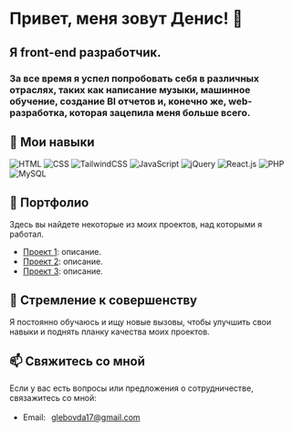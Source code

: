 # Привет, меня зовут Денис! 👋
## Я front-end разработчик.

### За все время я успел попробовать себя в различных отраслях, таких как написание музыки, машинное обучение, создание BI отчетов и, конечно же, web-разработка, которая зацепила меня больше всего.

## 🚀 Мои навыки

![HTML](https://img.shields.io/badge/html5-%23E34F26.svg?style=for-the-badge&logo=html5&logoColor=white)
![CSS](https://img.shields.io/badge/css3-%231572B6.svg?style=for-the-badge&logo=css3&logoColor=white)
![TailwindCSS](https://img.shields.io/badge/tailwindcss-%2338B2AC.svg?style=for-the-badge&logo=tailwind-css&logoColor=white)
![JavaScript](https://img.shields.io/badge/javascript-%23323330.svg?style=for-the-badge&logo=javascript&logoColor=%23F7DF1E)
![jQuery](https://img.shields.io/badge/jquery-%230769AD.svg?style=for-the-badge&logo=jquery&logoColor=white)
![React.js](https://img.shields.io/badge/react-%2320232a.svg?style=for-the-badge&logo=react&logoColor=%2361DAFB)
![PHP](https://img.shields.io/badge/php-%23777BB4.svg?style=for-the-badge&logo=php&logoColor=white)
![MySQL](https://img.shields.io/badge/mysql-4479A1.svg?style=for-the-badge&logo=mysql&logoColor=white)

## 💼 Портфолио

Здесь вы найдете некоторые из моих проектов, над которыми я работал.

- [Проект 1](ссылка): описание.
- [Проект 2](ссылка): описание.
- [Проект 3](ссылка): описание.

## 🌱 Стремление к совершенству

Я постоянно обучаюсь и ищу новые вызовы, чтобы улучшить свои навыки и поднять планку качества моих проектов.

## 📫 Свяжитесь со мной

Если у вас есть вопросы или предложения о сотрудничестве, связажитесь со мной:

- <c style="display: flex; align-items: center; gap: 10px;">Email: glebovda17@gmail.com<svg width="24" height="24" viewBox="0 0 256 256" fill="none" xmlns="http://www.w3.org/2000/svg">
<rect width="256" height="256" rx="60" fill="#242938"/>
<path d="M41.6364 203.028H73.4545V125.755L28 91.6646V189.392C28 196.937 34.1136 203.028 41.6364 203.028Z" fill="#4285F4"/>
<path d="M182.545 203.028H214.364C221.909 203.028 228 196.915 228 189.392V91.6646L182.545 125.755" fill="#34A853"/>
<path d="M182.545 66.6643V125.755L228 91.6643V73.4825C228 56.6189 208.75 47.0052 195.273 57.1189" fill="#FBBC04"/>
<path d="M73.4545 125.755V66.6646L128 107.574L182.545 66.6646V125.755L128 166.665" fill="#EA4335"/>
<path d="M28 73.4825V91.6643L73.4545 125.755V66.6643L60.7273 57.1189C47.2273 47.0052 28 56.6189 28 73.4825Z" fill="#C5221F"/>
</svg>
</c>

